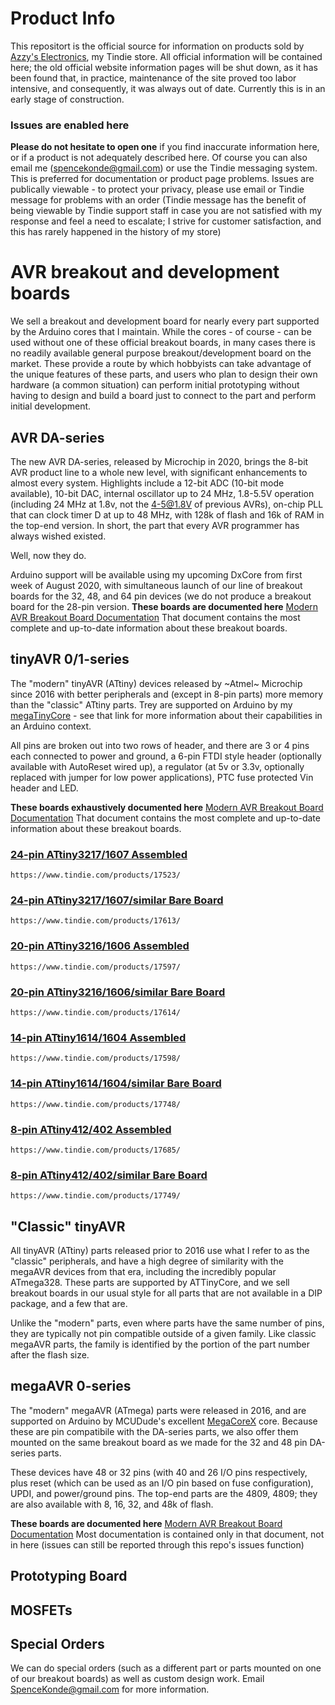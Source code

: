 # Product Info
This repositort is the official source for information on products sold by [Azzy's Electronics](https://www.tindie.com/stores/drazzy/), my Tindie store. All official information will be contained here; the old official website information pages will be shut down, as it has been found that, in practice, maintenance of the site proved too labor intensive, and consequently, it was always out of date. Currently this is in an early stage of construction. 

### Issues are enabled here 
**Please do not hesitate to open one** if you find inaccurate information here, or if a product is not adequately described here. Of course you can also email me (spencekonde@gmail.com) or use the Tindie messaging system. This is preferred for documentation or product page problems. Issues are publically viewable - to protect your privacy, please use email or Tindie message for problems with an order (Tindie message has the benefit of being viewable by Tindie support staff in case you are not satisfied with my response and feel a need to escalate; I strive for customer satisfaction, and this has rarely happened in the history of my store)



# AVR breakout and development boards
We sell a breakout and development board for nearly every part supported by the Arduino cores that I maintain. While the cores - of course - can be used without one of these official breakout boards, in many cases there is no readily available general purpose breakout/development board on the market. These provide a route by which hobbyists can take advantage of the unique features of these parts, and users who plan to design their own hardware (a common situation) can perform initial prototyping without having to design and build a board just to connect to the part and perform initial development. 

## AVR DA-series
The new AVR DA-series, released by Microchip in 2020, brings the 8-bit AVR product line to a whole new level, with significant enhancements to almost every system. Highlights include a 12-bit ADC (10-bit mode available), 10-bit DAC, internal oscillator up to 24 MHz, 1.8-5.5V operation (including 24 MHz at 1.8v, not the 4-5@1.8V of previous AVRs), on-chip PLL that can clock timer D at up to 48 MHz, with 128k of flash and 16k of RAM in the top-end version. In short, the part that every AVR programmer has always wished existed. 

Well, now they do. 

Arduino support will be available using my upcoming DxCore from first week of August 2020, with simultaneous launch of our line of breakout boards for the 32, 48, and 64 pin devices (we do not produce a breakout board for the 28-pin version.
**These boards are documented here** 
[Modern AVR Breakout Board Documentation](https://docs.google.com/document/d/1IWnycuZnM8XzgPuqVQK-ig7smtBS3EVSk9u_J4qsq-I)
That document contains the most complete and up-to-date information about these breakout boards.

## tinyAVR 0/1-series 
The "modern" tinyAVR (ATtiny) devices released by ~Atmel~ Microchip since 2016 with better peripherals and (except in 8-pin parts) more memory than the "classic" ATtiny parts.  Trey are supported on Arduino by my [megaTinyCore](https://github.com/SpenceKonde/megaTinyCore) - see that link for more information about their capabilities in an Arduino context. 

All pins are broken out into two rows of header, and there are 3 or 4 pins each connected to power and ground, a 6-pin FTDI style header (optionally available with AutoReset wired up), a regulator (at 5v or 3.3v, optionally replaced with jumper for low power applications), PTC fuse protected Vin header and LED. 

**These boards exhaustively documented here** 
[Modern AVR Breakout Board Documentation](https://docs.google.com/document/d/1IWnycuZnM8XzgPuqVQK-ig7smtBS3EVSk9u_J4qsq-I)
That document contains the most complete and up-to-date information about these breakout boards.

### [24-pin ATtiny3217/1607 Assembled  ](https://www.tindie.com/products/17523/)
`https://www.tindie.com/products/17523/`
### [24-pin ATtiny3217/1607/similar Bare Board  ](https://www.tindie.com/products/17613/)
`https://www.tindie.com/products/17613/`

### [20-pin ATtiny3216/1606 Assembled](https://www.tindie.com/products/17597/)
`https://www.tindie.com/products/17597/`
### [20-pin ATtiny3216/1606/similar Bare Board](https://www.tindie.com/products/17614/)
`https://www.tindie.com/products/17614/`

### [14-pin ATtiny1614/1604 Assembled](https://www.tindie.com/products/17598/)
`https://www.tindie.com/products/17598/`
### [14-pin ATtiny1614/1604/similar Bare Board](https://www.tindie.com/products/17748/)
`https://www.tindie.com/products/17748/`

### [8-pin ATtiny412/402 Assembled](https://www.tindie.com/products/17685/)
`https://www.tindie.com/products/17685/`
### [8-pin ATtiny412/402/similar Bare Board](https://www.tindie.com/products/17749/)
`https://www.tindie.com/products/17749/`

## "Classic" tinyAVR
All tinyAVR (ATtiny) parts released prior to 2016 use what I refer to as the "classic" peripherals, and have a high degree of similarity with the megaAVR devices from that era, including the incredibly popular ATmega328. These parts are supported by ATTinyCore, and we sell breakout boards in our usual style for all parts that are not available in a DIP package, and a few that are. 

Unlike the "modern" parts, even where parts have the same number of pins, they are typically not pin compatible outside of a given family. Like classic megaAVR parts, the family is identified by the portion of the part number after the flash size.

## megaAVR 0-series
The "modern" megaAVR (ATmega) parts were released in 2016, and are supported on Arduino by MCUDude's excellent [MegaCoreX](https://github.com/MCUdude/MegaCoreX) core. Because these are pin compatibile with the DA-series parts, we also offer them mounted on the same breakout board as we made for the 32 and 48 pin DA-series parts.

These devices have 48 or 32 pins (with 40 and 26 I/O pins respectively, plus reset (which can be used as an I/O pin based on fuse configuration), UPDI, and power/ground pins. The top-end parts are the 4809, 4809; they are also available with 8, 16, 32, and 48k of flash.



**These boards are documented here** 
[Modern AVR Breakout Board Documentation](https://docs.google.com/document/d/1IWnycuZnM8XzgPuqVQK-ig7smtBS3EVSk9u_J4qsq-I)
Most documentation is contained only in that document, not in here (issues can still be reported through this repo's issues function)





## Prototyping Board

## MOSFETs

## Special Orders
We can do special orders (such as a different part or parts mounted on one of our breakout boards) as well as custom design work. Email SpenceKonde@gmail.com for more information.
